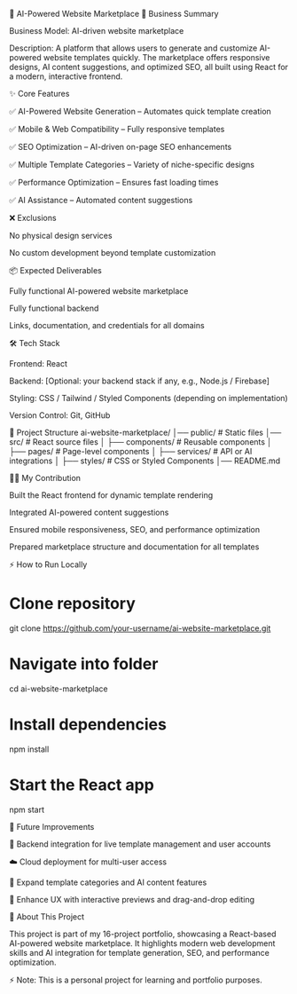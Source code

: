 🚀 AI-Powered Website Marketplace
📌 Business Summary

Business Model: AI-driven website marketplace

Description: A platform that allows users to generate and customize AI-powered website templates quickly. The marketplace offers responsive designs, AI content suggestions, and optimized SEO, all built using React for a modern, interactive frontend.

✨ Core Features

✅ AI-Powered Website Generation – Automates quick template creation

✅ Mobile & Web Compatibility – Fully responsive templates

✅ SEO Optimization – AI-driven on-page SEO enhancements

✅ Multiple Template Categories – Variety of niche-specific designs

✅ Performance Optimization – Ensures fast loading times

✅ AI Assistance – Automated content suggestions

❌ Exclusions

No physical design services

No custom development beyond template customization

📦 Expected Deliverables

Fully functional AI-powered website marketplace

Fully functional backend

Links, documentation, and credentials for all domains

🛠️ Tech Stack

Frontend: React

Backend: [Optional: your backend stack if any, e.g., Node.js / Firebase]

Styling: CSS / Tailwind / Styled Components (depending on implementation)

Version Control: Git, GitHub

📂 Project Structure
ai-website-marketplace/
│── public/           # Static files
│── src/              # React source files
│   ├── components/   # Reusable components
│   ├── pages/        # Page-level components
│   ├── services/     # API or AI integrations
│   ├── styles/       # CSS or Styled Components
│── README.md

🧑‍💻 My Contribution

Built the React frontend for dynamic template rendering

Integrated AI-powered content suggestions

Ensured mobile responsiveness, SEO, and performance optimization

Prepared marketplace structure and documentation for all templates

⚡ How to Run Locally
# Clone repository
git clone https://github.com/your-username/ai-website-marketplace.git

# Navigate into folder
cd ai-website-marketplace

# Install dependencies
npm install

# Start the React app
npm start

📌 Future Improvements

🔗 Backend integration for live template management and user accounts

☁️ Cloud deployment for multi-user access

🎨 Expand template categories and AI content features

📱 Enhance UX with interactive previews and drag-and-drop editing

📖 About This Project

This project is part of my 16-project portfolio, showcasing a React-based AI-powered website marketplace. It highlights modern web development skills and AI integration for template generation, SEO, and performance optimization.

⚡ Note: This is a personal project for learning and portfolio purposes.
